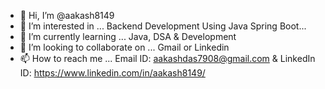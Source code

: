 - 👋 Hi, I’m @aakash8149
- 👀 I’m interested in ... Backend Development Using Java Spring Boot...
- 🌱 I’m currently learning ... Java, DSA & Development
- 💞️ I’m looking to collaborate on ... Gmail or Linkedin
- 📫 How to reach me ... Email ID: aakashdas7908@gmail.com & LinkedIn ID: https://www.linkedin.com/in/aakash8149/
<!---
aakash8149/aakash8149 is a ✨ special ✨ repository because its `README.md` (this file) appears on your GitHub profile.
You can click the Preview link to take a look at your changes.
--->
